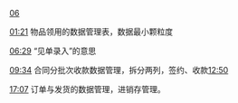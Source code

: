 [06](https://www.bilibili.com/video/BV1fe411N7cJ?p=6&vd_source=74872e41274c3d29495fcb0f1ba131bd)

[01:21](https://www.bilibili.com/video/BV1fe411N7cJ?p=6&vd_source=74872e41274c3d29495fcb0f1ba131bd#t=81.563547)
物品领用的数据管理表，数据最小颗粒度

[06:29](https://www.bilibili.com/video/BV1fe411N7cJ?p=6&vd_source=74872e41274c3d29495fcb0f1ba131bd#t=389.775123)
“见单录入”的意思

[09:34](https://www.bilibili.com/video/BV1fe411N7cJ?p=6&vd_source=74872e41274c3d29495fcb0f1ba131bd#t=574.654771)
合同分批次收款数据管理，拆分两列，签约、收款[12:50](https://www.bilibili.com/video/BV1fe411N7cJ?p=6&vd_source=74872e41274c3d29495fcb0f1ba131bd#t=770.1423)

[17:07](https://www.bilibili.com/video/BV1fe411N7cJ?p=6&vd_source=74872e41274c3d29495fcb0f1ba131bd#t=1027.045939)
订单与发货的数据管理，进销存管理。